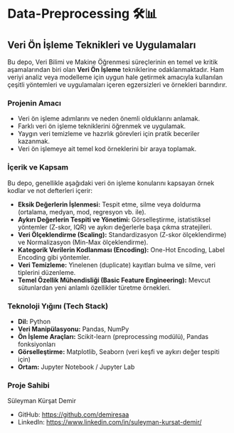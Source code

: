 # Data-Preprocessing 🛠️📊

## Veri Ön İşleme Teknikleri ve Uygulamaları

Bu depo, Veri Bilimi ve Makine Öğrenmesi süreçlerinin en temel ve kritik aşamalarından biri olan **Veri Ön İşleme** tekniklerine odaklanmaktadır. Ham veriyi analiz veya modelleme için uygun hale getirmek amacıyla kullanılan çeşitli yöntemleri ve uygulamaları içeren egzersizleri ve örnekleri barındırır.

### Projenin Amacı

*   Veri ön işleme adımlarını ve neden önemli olduklarını anlamak.
*   Farklı veri ön işleme tekniklerini öğrenmek ve uygulamak.
*   Yaygın veri temizleme ve hazırlık görevleri için pratik beceriler kazanmak.
*   Veri ön işlemeye ait temel kod örneklerini bir araya toplamak.

### İçerik ve Kapsam

Bu depo, genellikle aşağıdaki veri ön işleme konularını kapsayan örnek kodlar ve not defterleri içerir:

*   **Eksik Değerlerin İşlenmesi:** Tespit etme, silme veya doldurma (ortalama, medyan, mod, regresyon vb. ile).
*   **Aykırı Değerlerin Tespiti ve Yönetimi:** Görselleştirme, istatistiksel yöntemler (Z-skor, IQR) ve aykırı değerlerle başa çıkma stratejileri.
*   **Veri Ölçeklendirme (Scaling):** Standardizasyon (Z-skor ölçeklendirme) ve Normalizasyon (Min-Max ölçeklendirme).
*   **Kategorik Verilerin Kodlanması (Encoding):** One-Hot Encoding, Label Encoding gibi yöntemler.
*   **Veri Temizleme:** Yinelenen (duplicate) kayıtları bulma ve silme, veri tiplerini düzenleme.
*   **Temel Özellik Mühendisliği (Basic Feature Engineering):** Mevcut sütunlardan yeni anlamlı özellikler türetme örnekleri.

### Teknoloji Yığını (Tech Stack)

*   **Dil:** Python
*   **Veri Manipülasyonu:** Pandas, NumPy
*   **Ön İşleme Araçları:** Scikit-learn (preprocessing modülü), Pandas fonksiyonları
*   **Görselleştirme:** Matplotlib, Seaborn (veri keşfi ve aykırı değer tespiti için)
*   **Ortam:** Jupyter Notebook / Jupyter Lab

### Proje Sahibi

Süleyman Kürşat Demir
*   GitHub: https://github.com/demiresaa
*   LinkedIn: https://www.linkedin.com/in/suleyman-kursat-demir/
